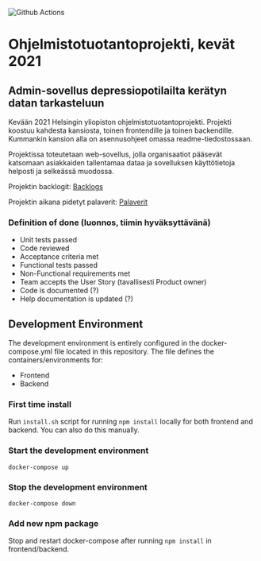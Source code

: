 ![Github Actions](https://github.com/ohtuprojekti-medified/adminapp-medified/workflows/Node.js%20CI/badge.svg)

# Ohjelmistotuotantoprojekti, kevät 2021

## Admin-sovellus depressiopotilailta kerätyn datan tarkasteluun

Kevään 2021 Helsingin yliopiston ohjelmistotuotantoprojekti. Projekti koostuu kahdesta kansiosta, toinen frontendille ja toinen backendille. Kummankin kansion alla on asennusohjeet omassa readme-tiedostossaan.

Projektissa toteutetaan web-sovellus, jolla organisaatiot pääsevät katsomaan asiakkaiden tallentamaa dataa ja sovelluksen käyttötietoja helposti ja selkeässä muodossa.

Projektin backlogit:
[Backlogs](https://docs.google.com/spreadsheets/d/12SjSfmpHuiBGJR2jTG2uMZ6Wvu--zwmGLkGJ7036ziA/edit#gid=0)

Projektin aikana pidetyt palaverit:
[Palaverit](https://docs.google.com/spreadsheets/d/1Iz9njk4EYOEunnRDfs3cAydd4zUapblLWb9VrtLpe2Y/edit#gid=0)

### Definition of done (luonnos, tiimin hyväksyttävänä)

* Unit tests passed
* Code reviewed
* Acceptance criteria met
* Functional tests passed
* Non-Functional requirements met
* Team accepts the User Story (tavallisesti Product owner)
* Code is documented (?)
* Help documentation is updated (?)

## Development Environment
The development environment is entirely configured in the docker-compose.yml file located in this repository. The file defines the containers/environments for:

- Frontend
- Backend

### First time install
Run `install.sh` script for running `npm install` locally for both frontend and backend. You can also do this manually.
### Start the development environment
`docker-compose up`

### Stop the development environment
`docker-compose down`

### Add new npm package
Stop and restart docker-compose after running `npm install` in frontend/backend. 